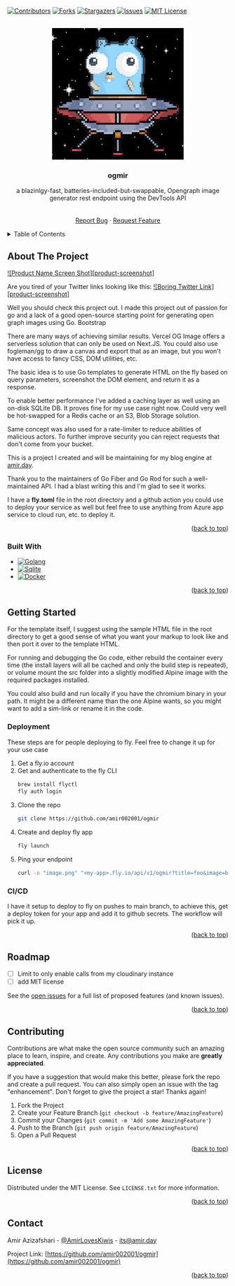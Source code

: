 <a name="readme-top"></a>

<!-- PROJECT SHIELDS -->

[![Contributors][contributors-shield]][contributors-url]
[![Forks][forks-shield]][forks-url]
[![Stargazers][stars-shield]][stars-url]
[![Issues][issues-shield]][issues-url]
[![MIT License][license-shield]][license-url]

<!-- PROJECT LOGO -->
<br />
<div align="center">
  <a href="https://github.com/amir002001/ogmir">
    <img src="docs/assets/logo.png" alt="Logo" width="300" height="300">
  </a>

<h3 align="center">ogmir</h3>

  <p align="center">
    a blazinlgy-fast, batteries-included-but-swappable, Opengraph image generator rest endpoint using the DevTools API
    <br />
    <!-- <a href="https://github.com/amir002001/ogmir"><strong>Explore the docs »</strong></a> -->
    <br />
    <br />
    <a href="https://github.com/amir002001/ogmir/issues">Report Bug</a>
    ·
    <a href="https://github.com/amir002001/ogmir/issues">Request Feature</a>
  </p>
</div>

<!-- TABLE OF CONTENTS -->
<details>
  <summary>Table of Contents</summary>
  <ol>
    <li>
      <a href="#about-the-project">About The Project</a>
      <ul>
        <li><a href="#built-with">Built With</a></li>
      </ul>
    </li>
    <li>
      <a href="#getting-started">Getting Started</a>
      <ul>
        <li><a href="#prerequisites">Prerequisites</a></li>
        <li><a href="#installation">Installation</a></li>
        <li><a href="#cicd">CI/CD</a></li>
      </ul>
    </li>
    <li><a href="#roadmap">Roadmap</a></li>
    <li><a href="#contributing">Contributing</a></li>
    <li><a href="#license">License</a></li>
    <li><a href="#contact">Contact</a></li>
  </ol>
</details>

<!-- ABOUT THE PROJECT -->

## About The Project

[![Product Name Screen Shot][product-screenshot]](https://example.com)

Are you tired of your Twitter links looking like this:
[![Boring Twitter Link][product-screenshot]](https://example.com)

Well you should check this project out. I made this project out of passion for go and a lack of a good open-source starting point for generating open graph images using Go.
Bootstrap

There are many ways of achieving similar results. Vercel OG Image offers a serverless solution that can only be used on Next.JS. You could also use fogleman/gg to draw a canvas and export that as an image, but you won't have access to fancy CSS, DOM utilities, etc.

The basic idea is to use Go templates to generate HTML on the fly based on query parameters, screenshot the DOM element, and return it as a response.

To enable better performance I've added a caching layer as well using an on-disk SQLite DB. It proves fine for my use case right now. Could very well be hot-swapped for a Redis cache or an S3, Blob Storage solution.

Same concept was also used for a rate-limiter to reduce abilities of malicious actors. To further improve security you can reject requests that don't come from your bucket.

This is a project I created and will be maintaining for my blog engine at [amir.day](https://amir.day).

Thank you to the maintainers of Go Fiber and Go Rod for such a well-maintained API. I had a blast writing this and I'm glad to see it works.

I have a **fly.toml** file in the root directory and a github action you could use to deploy your service as well but feel free to use anything from Azure app service to cloud run, etc. to deploy it.

<p align="right">(<a href="#readme-top">back to top</a>)</p>

### Built With

- [![Golang][Golang]][Golang-url]
- [![Sqlite][Sqlite]][Sqlite-url]
- [![Docker][Docker]][Docker-url]

<p align="right">(<a href="#readme-top">back to top</a>)</p>

<!-- GETTING STARTED -->

## Getting Started

For the template itself, I suggest using the sample HTML file in the root directory to get a good sense of what you want your markup to look like and then port it over to the template HTML.

For running and debugging the Go code, either rebuild the container every time (the install layers will all be cached and only the build step is repeated), or volume mount the src folder into a slightly modified Alpine image with the required packages installed.

You could also build and run locally if you have the chromium binary in your path. It might be a different name than the one Alpine wants, so you might want to add a sim-link or rename it in the code.

### Deployment

These steps are for people deploying to fly. Feel free to change it up for your use case

1. Get a fly.io account
2. Get and authenticate to the fly CLI
   ```sh
   brew install flyctl
   fly auth login
   ```
3. Clone the repo
   ```sh
   git clone https://github.com/amir002001/ogmir
   ```
4. Create and deploy fly app
   ```sh
   fly launch
   ```
5. Ping your endpoint
   ```bash
   curl -o "image.png" "<my-app>.fly.io/api/v1/ogmir?title=foo&image=bar"
   ```

### CI/CD

I have it setup to deploy to fly on pushes to main branch, to achieve this, get a deploy token for your app and add it to github secrets. The workflow will pick it up.

<p align="right">(<a href="#readme-top">back to top</a>)</p>

<!-- ROADMAP -->

## Roadmap

- [ ] Limit to only enable calls from my cloudinary instance
- [ ] add MIT license

See the [open issues](https://github.com/amir002001/ogmir/issues) for a full list of proposed features (and known issues).

<p align="right">(<a href="#readme-top">back to top</a>)</p>

<!-- CONTRIBUTING -->

## Contributing

Contributions are what make the open source community such an amazing place to learn, inspire, and create. Any contributions you make are **greatly appreciated**.

If you have a suggestion that would make this better, please fork the repo and create a pull request. You can also simply open an issue with the tag "enhancement".
Don't forget to give the project a star! Thanks again!

1. Fork the Project
2. Create your Feature Branch (`git checkout -b feature/AmazingFeature`)
3. Commit your Changes (`git commit -m 'Add some AmazingFeature'`)
4. Push to the Branch (`git push origin feature/AmazingFeature`)
5. Open a Pull Request

<p align="right">(<a href="#readme-top">back to top</a>)</p>

<!-- LICENSE -->

## License

Distributed under the MIT License. See `LICENSE.txt` for more information.

<p align="right">(<a href="#readme-top">back to top</a>)</p>

<!-- CONTACT -->

## Contact

Amir Azizafshari - [@AmirLovesKiwis](https://twitter.com/amirloveskiwis) - its@amir.day

Project Link: [https://github.com/amir002001/ogmir](https://github.com/amir002001/ogmir)

<p align="right">(<a href="#readme-top">back to top</a>)</p>

<!-- MARKDOWN LINKS & IMAGES -->
<!-- https://www.markdownguide.org/basic-syntax/#reference-style-links -->

[contributors-shield]: https://img.shields.io/github/contributors/amir002001/ogmir.svg?style=for-the-badge
[contributors-url]: https://github.com/amir002001/ogmir/graphs/contributors
[forks-shield]: https://img.shields.io/github/forks/amir002001/ogmir.svg?style=for-the-badge
[forks-url]: https://github.com/amir002001/ogmir/network/members
[stars-shield]: https://img.shields.io/github/stars/amir002001/ogmir.svg?style=for-the-badge
[stars-url]: https://github.com/amir002001/ogmir/stargazers
[issues-shield]: https://img.shields.io/github/issues/amir002001/ogmir.svg?style=for-the-badge
[issues-url]: https://github.com/amir002001/ogmir/issues
[license-shield]: https://img.shields.io/github/license/amir002001/ogmir.svg?style=for-the-badge
[license-url]: https://github.com/amir002001/ogmir/blob/master/LICENSE
[Next.js]: https://img.shields.io/badge/next.js-000000?style=for-the-badge&logo=nextdotjs&logoColor=white
[Golang-url]: https://go.dev/
[Golang]: https://img.shields.io/badge/Go-00ADD8?style=for-the-badge&logo=go&logoColor=white
[Sqlite-url]: https://go.dev/
[Sqlite]: https://www.sqlite.org/
[Docker]: https://img.shields.io/badge/docker-%230db7ed.svg?style=for-the-badge&logo=docker&logoColor=white
[Docker-url]: https://docker.com
